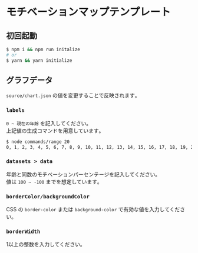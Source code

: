 # モチベーションマップテンプレート

## 初回起動

```bash
$ npm i && npm run initalize
# or
$ yarn && yarn initialize
```

## グラフデータ

`source/chart.json` の値を変更することで反映されます｡
    
### `labels`

`0 ~ 現在の年齢` を記入してください｡  
上記値の生成コマンドを用意しています｡  

```bash
$ node commands/range 20
0, 1, 2, 3, 4, 5, 6, 7, 8, 9, 10, 11, 12, 13, 14, 15, 16, 17, 18, 19, 20
```

### `datasets > data`

年齢と同数のモチベーションパーセンテージを記入してください｡  
値は `100 ~ -100` までを想定しています｡  

### `borderColor/backgroundColor`


CSS の `border-color` または `background-color` で有効な値を入力してください｡  

### `borderWidth`

1以上の整数を入力してください｡  
